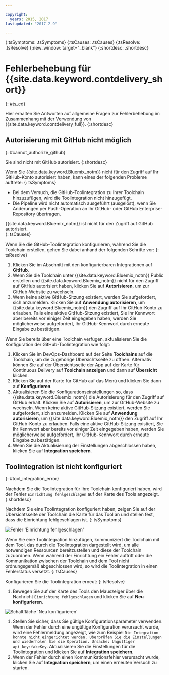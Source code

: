 ```yaml
---

copyright:
  years: 2015, 2017
lastupdated: "2017-2-9"

---
```

<!-- Common attributes used in the template are defined as follows: -->
{:tsSymptoms: .tsSymptoms}
{:tsCauses: .tsCauses}
{:tsResolve: .tsResolve}
{:new_window: target="_blank"}
{:shortdesc: .shortdesc}

# Fehlerbehebung für {{site.data.keyword.contdelivery_short}}
{: #ts_cd}

Hier erhalten Sie Antworten auf allgemeine Fragen zur Fehlerbehebung im Zusammenhang mit der Verwendung von {{site.data.keyword.contdelivery_full}}.
{:shortdesc}


## Autorisierung mit GitHub nicht möglich
{: #cannot_authorize_github}

Sie sind nicht mit GitHub autorisiert.
{:shortdesc}

Wenn Sie {{site.data.keyword.Bluemix_notm}} nicht für den Zugriff auf Ihr GitHub-Konto autorisiert haben, kann eines der folgenden Probleme auftrete:
{: tsSymptoms}

 * Bei dem Versuch, die GitHub-Toolintegration zu Ihrer Toolchain hinzuzufügen, wird die Toolintegration nicht hinzugefügt.
 * Die Pipeline wird nicht automatisch ausgeführt (ausgelöst), wenn Sie Änderungen per Push-Operation an Ihr GitHub- oder GitHub Enterprise-Repository übertragen.

{{site.data.keyword.Bluemix_notm}} ist nicht für den Zugriff auf GitHub autorisiert.  
{: tsCauses}
 
Wenn Sie die GitHub-Toolintegration konfigurieren, während Sie die Toolchain erstellen, gehen Sie dabei anhand der folgenden Schritte vor:
{: tsResolve}
 
  1. Klicken Sie im Abschnitt mit den konfigurierbaren Integrationen auf **GitHub**. 
  1. Wenn Sie die Toolchain unter {{site.data.keyword.Bluemix_notm}} Public erstellen und {{site.data.keyword.Bluemix_notm}} nicht für den Zugriff auf GitHub autorisiert haben, klicken Sie auf **Autorisieren**, um zur GitHub-Website zu wechseln. 
  1. Wenn keine aktive GitHub-Sitzung existiert, werden Sie aufgefordert, sich anzumelden. Klicken Sie auf **Anwendung autorisieren**, um {{site.data.keyword.Bluemix_notm}} den Zugriff auf Ihr GitHub-Konto zu erlauben. Falls eine aktive GitHub-Sitzung existiert, Sie Ihr Kennwort aber bereits vor einiger Zeit eingegeben haben, werden Sie möglicherweise aufgefordert, Ihr GitHub-Kennwort durch erneute Eingabe zu bestätigen.
  
Wenn Sie bereits über eine Toolchain verfügen, aktualisieren Sie die Konfiguration der GitHub-Toolintegration wie folgt:

 1. Klicken Sie im DevOps-Dashboard auf der Seite **Toolchains** auf die Toolchain, um die zugehörige Übersichtsseite zu öffnen. Alternativ können Sie auf der Übersichtsseite der App auf der Karte für Continuous Delivery auf **Toolchain anzeigen** und dann auf **Übersicht** klicken.
 1. Klicken Sie auf der Karte für GitHub auf das Menü und klicken Sie dann auf **Konfigurieren**.
 1. Aktualisieren Sie die Konfigurationseinstellungen so, dass {{site.data.keyword.Bluemix_notm}} die Autorisierung für den Zugriff auf GitHub erhält. Klicken Sie auf **Autorisieren**, um zur GitHub-Website zu wechseln. Wenn keine aktive GitHub-Sitzung existiert, werden Sie aufgefordert, sich anzumelden. Klicken Sie auf **Anwendung autorisieren**, um {{site.data.keyword.Bluemix_notm}} den Zugriff auf Ihr GitHub-Konto zu erlauben. Falls eine aktive GitHub-Sitzung existiert, Sie Ihr Kennwort aber bereits vor einiger Zeit eingegeben haben, werden Sie möglicherweise aufgefordert, Ihr GitHub-Kennwort durch erneute Eingabe zu bestätigen.
 1. Wenn Sie die Aktualisierung der Einstellungen abgeschlossen haben, klicken Sie auf **Integration speichern**.


## Toolintegration ist nicht konfiguriert
{: #tool_integration_error}

Nachdem Sie die Toolintegration für Ihre Toolchain konfiguriert haben, wird der Fehler `Einrichtung fehlgeschlagen` auf der Karte des Tools angezeigt.
{:shortdesc}

Nachdem Sie eine Toolintegration konfiguriert haben, zeigen Sie auf der Übersichtsseite der Toolchain die Karte für das Tool an und stellen fest, dass die Einrichtung fehlgeschlagen ist.
{: tsSymptoms}

 ![Fehler 'Einrichtung fehlgeschlagen'](images/tool_setup_failed.png)
 
Wenn Sie eine Toolintegration hinzufügen, kommuniziert die Toolchain mit dem Tool, das durch die Toolintegration dargestellt wird, um alle notwendigen Ressourcen bereitzustellen und diese der Toolchain zuzuordnen. Wenn während der Einrichtung ein Fehler auftritt oder die Kommunikation zwischen der Toolchain und dem Tool nicht ordnungsgemäß abgeschlossen wird, so wird die Toolintegration in einen Fehlerstatus versetzt.
{: tsCauses}

Konfigurieren Sie die Toolintegration erneut:
{: tsResolve}

1. Bewegen Sie auf der Karte des Tools den Mauszeiger über die Nachricht `Einrichtung fehlgeschlagen` und klicken Sie auf **Neu konfigurieren**.

 ![Schaltfläche 'Neu konfigurieren'](images/tool_reconfigure.png)
 
1. Stellen Sie sicher, dass Sie gültige Konfigurationsparameter verwenden. Wenn der Fehler durch eine ungültige Konfiguration verursacht wurde, wird eine Fehlermeldung angezeigt, wie zum Beispiel `Die Integration konnte nicht eingerichtet werden. Überprüfen Sie die Einstellungen und wiederholen Sie die Operation. Ursache: Ungültiger api_key:fakeKey`. Aktualisieren Sie die Einstellungen für die Toolintegration und klicken Sie auf **Integration speichern**.
1. Wenn der Fehler durch einen Kommunikationsfehler verursacht wurde, klicken Sie auf **Integration speichern**, um einen erneuten Versuch zu starten.
